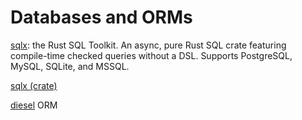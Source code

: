 # Databases and ORMs

[sqlx]( https://github.com/launchbadge/sqlx ): the Rust SQL Toolkit. An async, pure Rust SQL crate featuring compile-time checked queries without a DSL. Supports PostgreSQL, MySQL, SQLite, and MSSQL.

[sqlx (crate)]( https://lib.rs/crates/sqlx )

[diesel]( https://lib.rs/crates/diesel ) ORM
